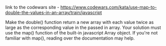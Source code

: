 link to the codewars site -
https://www.codewars.com/kata/use-map-to-double-the-values-in-an-array/train/javascript


Make the double() function return a new array with each value twice as large as the corresponding value in the passed in array. Your solution must use the map() function of the built-in javascript Array object. If you're not familiar with map(), reading over the documentation may help.
